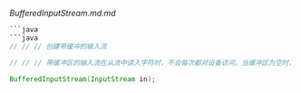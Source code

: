 *BufferedInputStream.md.md*
```java
```java
```java
// // // 创建带缓冲的输入流

// // // 带缓冲区的输入流在从流中读入字符时，不会每次都对设备访问。当缓冲区为空时，会向缓冲区中读入一个新的数据块

BufferedInputStream(InputStream in);

```
```
```
